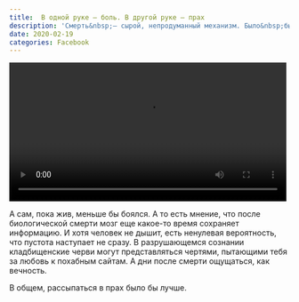 ```yaml
---
title:  В одной руке – боль. В другой руке – прах
description: 'Смерть&nbsp;— сырой, непродуманный механизм. Было&nbsp;бы лучше, если&nbsp;б усопший мгновенно рассыпался в&nbsp;прах. Близкие собирали&nbsp;бы в&nbsp;совок, высыпали в&nbsp;родовые клумбы&nbsp;— спокойно, без похорон и&nbsp;поминок. Тосковалось&nbsp;бы им&nbsp;потом, без мрачной атрибутики хоть капельку легче.'
date: 2020-02-19
categories: Facebook
---
```


<div class="border">
  <video preload="metadata" controls width="498" height="250">
    <source src="{{ site.assets }}/video/pages/blog/2020/2020-02-19-death.mp4" type="video/mp4">
  </video>
</div>

А&nbsp;сам, пока жив, меньше&nbsp;бы боялся. А&nbsp;то&nbsp;есть мнение, что после биологической смерти мозг еще какое-то время сохраняет информацию. И&nbsp;хотя человек не&nbsp;дышит, есть ненулевая вероятность, что пустота наступает не&nbsp;сразу. В&nbsp;разрушающемся сознании кладбищенские черви могут представляться чертями, пытающими тебя за&nbsp;любовь к&nbsp;похабным сайтам. А&nbsp;дни после смерти ощущаться, как вечность.

В&nbsp;общем, рассыпаться в&nbsp;прах было&nbsp;бы лучше.
